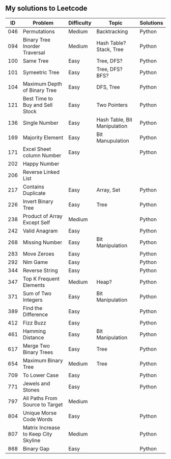 ## My solutions to Leetcode


ID  | Problem                      | Difficulty | Topic                        | Solutions
----|------------------------------|------------|------------------------------|-----------
046 | Permutations                 | Medium     | Backtracking                 | Python
094 | Binary Tree Inorder Traversal| Medium     | Hash Table? Stack, Tree      | Python
100 | Same Tree                    | Easy       | Tree, DFS?                   | Python
101 | Symeetric Tree               | Easy       | Tree, DFS? BFS?              | Python
104 | Maximum Depth of Binary Tree | Easy       | DFS, Tree                    | Python
121 | Best Time to Buy and Sell Stock| Easy		| Two Pointers					| Python
136 | Single Number                | Easy       | Hash Table, Bit Manipulation | Python
169 | Majority Element             | Easy       | Bit Manupulation             | Python
171 | Excel Sheet column Number    | Easy       |                              | Python
202 | Happy Number
206 | Reverse Linked List
217 | Contains Duplicate           | Easy       | Array, Set                   | Python
226 | Invert Binary Tree           | Easy       | Tree                         | Python
238 | Product of Array Except Self | Medium     |                              | Python
242 | Valid Anagram                | Easy       |                              | Python
268 | Missing Number			   | Easy       | Bit Manipulation 			   | Python
283 | Move Zeroes					| Easy		| 								| Python
292 | Nim Game						| Easy		| 								| Python
344 | Reverse String				| Easy		| 								| Python
347 | Top K Frequent Elements		| Medium	| Heap?							| Python
371 | Sum of Two Integers			| Easy		| Bit Manipulation				| Python
389 | Find the Difference			| Easy		| 								| Python
412 | Fizz Buzz						| Easy		| 								| Python
461 | Hamming Distance				| Easy		| Bit Manipulation				| Python
617 | Merge Two Binary Trees		| Easy		| Tree 							| Python
654 | Maximum Binary Tree 			| Medium	| Tree  						| Python
709 | To Lower Case 				| Easy		| 								| Python
771 | Jewels and Stones				| Easy		| 								| Python
797 | All Paths From Source to Target| Medium	|
804 | Unique Morse Code Words		| Easy		|								| Python
807 | Matrix Increase to Keep City Skyline| Medium | 							| Python
868 | Binary Gap					| Easy		|								| Python



